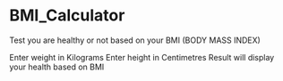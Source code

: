 # BMI_Calculator
Test you are healthy or not based on your BMI (BODY MASS INDEX)

Enter weight in Kilograms
Enter height in Centimetres
Result will display your health based on BMI
